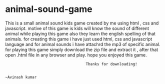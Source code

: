 # animal-sound-game
This is a small animal sound kids game created by me using html , css and javascript. 
motive of this game is kids will know the sound of different animal while playing this game 
also they learn the english spelling of that animals.
for creating this game i have just used html, css and javascript language and for animal sounds i have attachrd the mp3 of specific animal.
for playing this game simply download the zip file and extract it , after that open .html file in any browser and play.
hope you enjoyed this game.

                    
                                        Thanks for downloading!
                                                
                                                                                                  ~Avinash kumar








